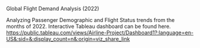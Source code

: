 Global Flight Demand Analysis (2022)

Analyzing Passenger Demographic and Flight Status trends from the months of 2022. Interactive Tableau dashboard can be found here. 
https://public.tableau.com/views/Airline-Project/Dashboard1?:language=en-US&:sid=&:display_count=n&:origin=viz_share_link

